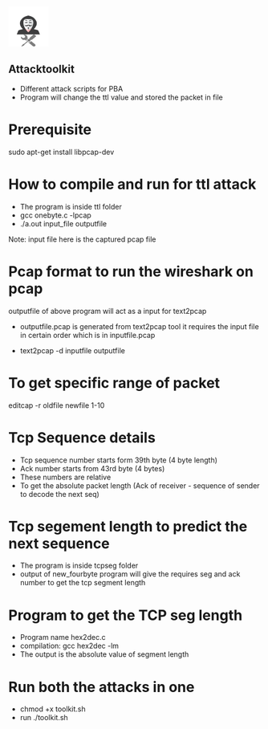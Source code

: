 <img src="attacker1.png" width="80" height="80">

## Attacktoolkit

* Different attack scripts for PBA
* Program will change the ttl value and stored the packet in file

# Prerequisite

sudo apt-get install libpcap-dev

# How to compile and run for ttl attack

* The program is inside ttl folder 
* gcc onebyte.c -lpcap
* ./a.out input_file outputfile

Note: input file here is the captured pcap file 

# Pcap format to run the wireshark on pcap

outputfile of above program will act as a input for text2pcap

* outputfile.pcap is generated from text2pcap tool it requires the 
input file in certain order which is in inputfile.pcap

* text2pcap -d inputfile outputfile

# To get specific range of packet

editcap -r oldfile newfile 1-10

# Tcp Sequence details

* Tcp sequence number starts form 39th byte (4 byte length)
* Ack number starts from 43rd byte (4 bytes)
* These numbers are relative 
* To get the absolute packet length (Ack of receiver - sequence of sender to decode the next seq)

# Tcp segement length to predict the next sequence

* The program is inside tcpseg folder
* output of new_fourbyte program will give the requires seg and ack number to get the tcp segment length

# Program to get the TCP seg length

* Program name hex2dec.c 
* compilation: gcc hex2dec -lm
* The output is the absolute value of segment length

# Run both the attacks in one

* chmod +x toolkit.sh
* run ./toolkit.sh
